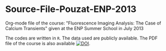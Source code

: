 # Source-File-Pouzat-ENP-2013
Org-mode file of the course: "Fluorescence Imaging Analysis: The Case of Calcium Transients" given at the ENP Summer School in July 2013

The codes are written in `R`. The data used are publicly available. The PDF file of the course is also available [![DOI](https://zenodo.org/badge/doi/10.5281/zenodo.14725.svg)](http://dx.doi.org/10.5281/zenodo.14725).
